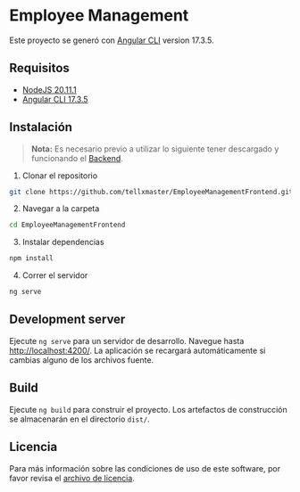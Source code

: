 # Employee Management

Este proyecto se generó con [Angular CLI](https://github.com/angular/angular-cli) version 17.3.5.

## Requisitos

- [NodeJS 20.11.1](https://nodejs.org/en/download)
- [Angular CLI 17.3.5](https://github.com/angular/angular-cli)

## Instalación

> **Nota:** Es necesario previo a utilizar lo siguiente tener descargado y funcionando el [Backend](https://github.com/tellxmaster/EmployeeManagementBackend).

1. Clonar el repositorio

```sh
git clone https://github.com/tellxmaster/EmployeeManagementFrontend.git
```

2. Navegar a la carpeta

```sh
cd EmployeeManagementFrontend
```

3. Instalar dependencias

```sh
npm install
```

4. Correr el servidor

```sh
ng serve
```

## Development server

Ejecute `ng serve` para un servidor de desarrollo. Navegue hasta [http://localhost:4200/](http://localhost:4200/). La aplicación se recargará automáticamente si cambias alguno de los archivos fuente.

## Build

Ejecute `ng build` para construir el proyecto. Los artefactos de construcción se almacenarán en el directorio `dist/`.

## Licencia

Para más información sobre las condiciones de uso de este software, por favor revisa el [archivo de licencia](LICENSE.md).
